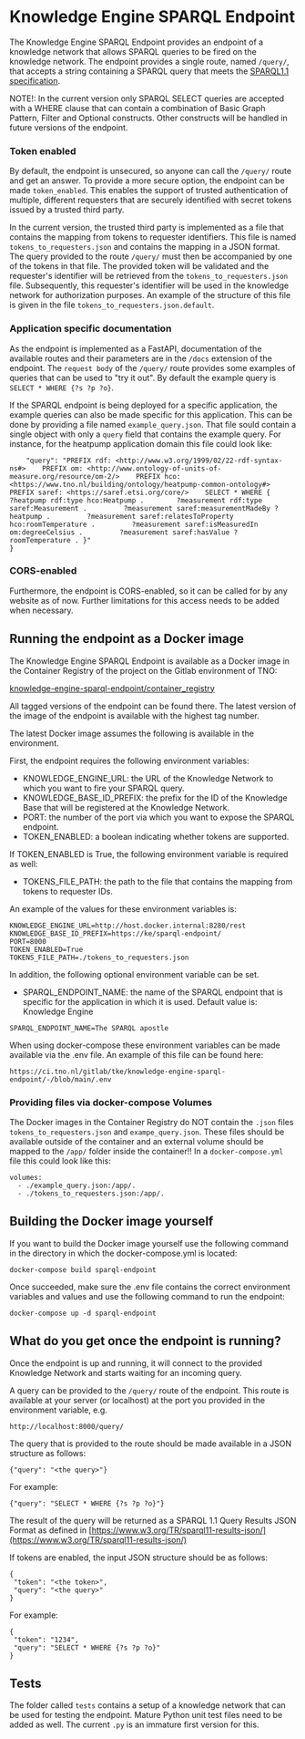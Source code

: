 # Knowledge Engine SPARQL Endpoint

The Knowledge Engine SPARQL Endpoint provides an endpoint of a knowledge network that allows SPARQL queries to be fired on the knowledge network. The endpoint provides a single route, named `/query/`, that accepts a string containing a SPARQL query that meets the [SPARQL1.1 specification](https://www.w3.org/TR/sparql11-query/).

NOTE!: In the current version only SPARQL SELECT queries are accepted with a WHERE clause that can contain a combination of Basic Graph Pattern, Filter and Optional constructs. Other constructs will be handled in future versions of the endpoint.

### Token enabled
By default, the endpoint is unsecured, so anyone can call the `/query/` route and get an answer. To provide a more secure option, the endpoint can be made `token_enabled`. This enables the support of trusted authentication of multiple, different requesters that are securely identified with secret tokens issued by a trusted third party.

In the current version, the trusted third party is implemented as a file that contains the mapping from tokens to requester identifiers. This file is named `tokens_to_requesters.json` and contains the mapping in a JSON format. The query provided to the route `/query/` must then be accompanied by one of the tokens in that file. The provided token will be validated and the requester's identifier will be retrieved from the `tokens_to_requesters.json` file. Subsequently, this requester's identifier will be used in the knowledge network for authorization purposes. An example of the structure of this file is given in the file `tokens_to_requesters.json.default`.

### Application specific documentation
As the endpoint is implemented as a FastAPI, documentation of the available routes and their parameters are in the `/docs` extension of the endpoint. The `request body` of the `/query/` route provides some examples of queries that can be used to "try it out". By default the example query is `SELECT * WHERE {?s ?p ?o}`.

If the SPARQL endpoint is being deployed for a specific application, the example queries can also be made specific for this application. This can be done by providing a file named `example_query.json`. That file sould contain a single object with only a `query` field that contains the example query. For instance, for the heatpump application domain this file could look like:

```{
    "query": "PREFIX rdf: <http://www.w3.org/1999/02/22-rdf-syntax-ns#>    PREFIX om: <http://www.ontology-of-units-of-measure.org/resource/om-2/>    PREFIX hco: <https://www.tno.nl/building/ontology/heatpump-common-ontology#>    PREFIX saref: <https://saref.etsi.org/core/>    SELECT * WHERE {        ?heatpump rdf:type hco:Heatpump .        ?measurement rdf:type saref:Measurement .         ?measurement saref:measurementMadeBy ?heatpump .         ?measurement saref:relatesToProperty hco:roomTemperature .         ?measurement saref:isMeasuredIn om:degreeCelsius .         ?measurement saref:hasValue ?roomTemperature . }"
}
```

### CORS-enabled
Furthermore, the endpoint is CORS-enabled, so it can be called for by any website as of now. Further limitations for this access needs to be added when necessary.


## Running the endpoint as a Docker image
The Knowledge Engine SPARQL Endpoint is available as a Docker image in the Container Registry of the project on the Gitlab environment of TNO:

[knowledge-engine-sparql-endpoint/container_registry](https://ci.tno.nl/gitlab/tke/knowledge-engine-sparql-endpoint/container_registry/3409)

All tagged versions of the endpoint can be found there. The latest version of the image of the endpoint is available with the highest tag number.

The latest Docker image assumes the following is available in the environment.

First, the endpoint requires the following environment variables:

- KNOWLEDGE_ENGINE_URL: the URL of the Knowledge Network to which you want to fire your SPARQL query.
- KNOWLEDGE_BASE_ID_PREFIX: the prefix for the ID of the Knowledge Base that will be registered at the Knowledge Network.
- PORT: the number of the port via which you want to expose the SPARQL endpoint.
- TOKEN_ENABLED: a boolean indicating whether tokens are supported.

If TOKEN_ENABLED is True, the following environment variable is required as well:
- TOKENS_FILE_PATH: the path to the file that contains the mapping from tokens to requester IDs.

An example of the values for these environment variables is:

```
KNOWLEDGE_ENGINE_URL=http://host.docker.internal:8280/rest
KNOWLEDGE_BASE_ID_PREFIX=https://ke/sparql-endpoint/
PORT=8000
TOKEN_ENABLED=True
TOKENS_FILE_PATH=./tokens_to_requesters.json
```

In addition, the following optional environment variable can be set.

- SPARQL_ENDPOINT_NAME: the name of the SPARQL endpoint that is specific for the application in which it is used. Default value is: Knowledge Engine

```
SPARQL_ENDPOINT_NAME=The SPARQL apostle
```

When using docker-compose these environment variables can be made available via the .env file. An example of this file can be found here:

`https://ci.tno.nl/gitlab/tke/knowledge-engine-sparql-endpoint/-/blob/main/.env`


### Providing files via docker-compose Volumes

The Docker images in the Container Registry do NOT contain the `.json` files `tokens_to_requesters.json` and `exampe_query.json`. These files should be available outside of the container and an external volume should be mapped to the `/app/` folder inside the container!! In a `docker-compose.yml` file this could look like this:

```
volumes:
  - ./example_query.json:/app/.
  - ./tokens_to_requesters.json:/app/. 
```


## Building the Docker image yourself

If you want to build the Docker image yourself use the following command in the directory in which the docker-compose.yml is located:

`docker-compose build sparql-endpoint`

Once succeeded, make sure the .env file contains the correct environment variables and values and use the following command to run the endpoint:

`docker-compose up -d sparql-endpoint`

## What do you get once the endpoint is running?

Once the endpoint is up and running, it will connect to the provided Knowledge Network and starts waiting for an incoming query.

A query can be provided to the `/query/` route of the endpoint. This route is available at your server (or localhost) at the port you provided in the environment variable, e.g.

`http://localhost:8000/query/`

The query that is provided to the route should be made available in a JSON structure as follows:

`{"query": "<the query>"}`

For example:

`{"query": "SELECT * WHERE {?s ?p ?o}"}`

The result of the query will be returned as a SPARQL 1.1 Query Results JSON Format as defined in [https://www.w3.org/TR/sparql11-results-json/](https://www.w3.org/TR/sparql11-results-json/)

If tokens are enabled, the input JSON structure should be as follows:

```
{
 "token": "<the token>",
 "query": "<the query>"
}
```

For example:

```
{
 "token": "1234",
 "query": "SELECT * WHERE {?s ?p ?o}"
}
```


## Tests

The folder called `tests` contains a setup of a knowledge network that can be used for testing the endpoint. Mature Python unit test files need to be added as well. The current `.py` is an immature first version for this.